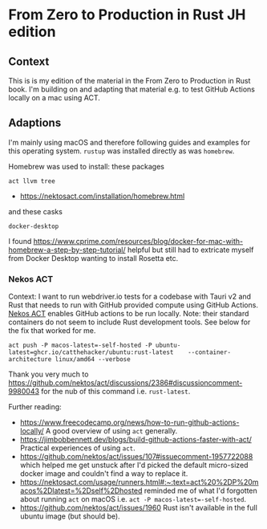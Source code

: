 # From Zero to Production in Rust JH edition
## Context
This is is my edition of the material in the From Zero to Production in Rust book. I'm building on and adapting that material e.g. to test GitHub Actions locally on a mac using ACT.

## Adaptions
I'm mainly using macOS and therefore following guides and examples for this operating system. `rustup` was installed directly as was `homebrew`. 

Homebrew was used to install:
these packages
```aiignore bash
act llvm tree
```
- <https://nektosact.com/installation/homebrew.html>

and these casks
```aiignore bash
docker-desktop
```

I found <https://www.cprime.com/resources/blog/docker-for-mac-with-homebrew-a-step-by-step-tutorial/> helpful but still had to extricate myself from Docker Desktop wanting to install Rosetta etc.

### Nekos ACT
Context: I want to run webdriver.io tests for a codebase with Tauri v2 and Rust that needs to run with GitHub provided compute using GitHub Actions.
[Nekos ACT](https://nektosact.com/introduction.html) enables GitHub actions to be run locally. Note: their standard containers do not seem to include Rust development tools. See below for the fix that worked for me.


```aiignore bash
act push -P macos-latest=-self-hosted -P ubuntu-latest=ghcr.io/catthehacker/ubuntu:rust-latest    --container-architecture linux/amd64 --verbose
```
Thank you very much to <https://github.com/nektos/act/discussions/2386#discussioncomment-9980043> for the nub of this command i.e. `rust-latest`.

Further reading:
- <https://www.freecodecamp.org/news/how-to-run-github-actions-locally/> A good overview of using `act` generally.
- <https://jimbobbennett.dev/blogs/build-github-actions-faster-with-act/> Practical experiences of using `act`.
- <https://github.com/nektos/act/issues/107#issuecomment-1957722088> which helped me get unstuck after I'd picked the default micro-sized docker image and couldn't find a way to replace it.
- <https://nektosact.com/usage/runners.html#:~:text=act%20%2DP%20macos%2Dlatest=%2Dself%2Dhosted> reminded me of what I'd forgotten about running `act` on macOS i.e. `act -P macos-latest=-self-hosted`.
- <https://github.com/nektos/act/issues/1960> Rust isn't available in the full ubuntu image (but should be).
